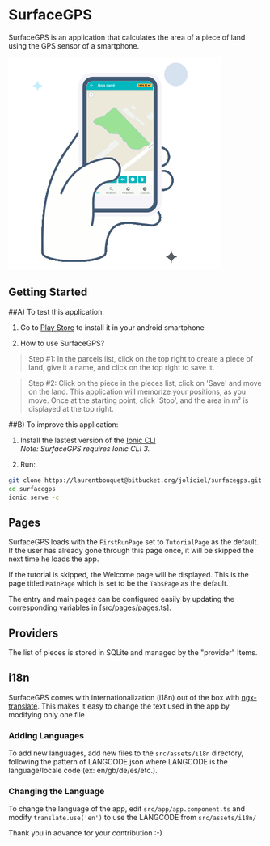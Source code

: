 # SurfaceGPS 

SurfaceGPS is an application that calculates the area of a piece of land using the GPS sensor of a smartphone.

![Alt text](https://github.com/LaurentBouquet/surfacegps/blob/master/src/assets/img/ica-slidebox-img-3.png)


## Getting Started

##A) To test this application:

1. Go to [Play Store](https://play.google.com/store/apps/details?id=fr.joliciel.surfacegps) to install it in your android smartphone

2. How to use SurfaceGPS?

> Step #1:
> In the parcels list, click on the top right to create a piece of land, give it a name, and click on the top right to save it.

> Step #2:
> Click on the piece in the pieces list, click on 'Save' and move on the land.
> This application will memorize your positions, as you move.
> Once at the starting point, click 'Stop', and the area in m² is displayed at the top right.

##B) To improve this application:

1. Install the lastest version of the 
[Ionic CLI](https://ionicframework.com/docs/cli/)  
_Note: SurfaceGPS requires Ionic CLI 3._

2. Run:
```bash
git clone https://laurentbouquet@bitbucket.org/joliciel/surfacegps.git
cd surfacegps
ionic serve -c
```


## Pages

SurfaceGPS loads with the `FirstRunPage` set to `TutorialPage` as the default. If the user has already gone through this page once, it will be skipped the next time he loads the app.

If the tutorial is skipped, the Welcome page will be displayed. This is the page titled `MainPage` which is set to be the `TabsPage` as the default.

The entry and main pages can be configured easily by updating the corresponding variables in [src/pages/pages.ts].


## Providers

The list of pieces is stored in SQLite and managed by the "provider" Items. 


## i18n

SurfaceGPS comes with internationalization (i18n) out of the box with [ngx-translate](https://github.com/ngx-translate/core). This makes it easy to change the text used in the app by modifying only one file. 


### Adding Languages

To add new languages, add new files to the `src/assets/i18n` directory, following the pattern of LANGCODE.json where LANGCODE is the language/locale code (ex: en/gb/de/es/etc.).


### Changing the Language

To change the language of the app, edit `src/app/app.component.ts` and modify `translate.use('en')` to use the LANGCODE from `src/assets/i18n/`


Thank you in advance for your contribution :-)


